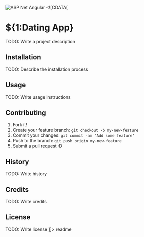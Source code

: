 ![ASP Net Angular](https://github.com/olaoluwapaul/DatingApp/assets/102964080/48226ce8-1d98-4b12-b1e9-23c659e5b2b9)
<snippet>
  <content><![CDATA[
# ${1:Dating App}
TODO: Write a project description
## Installation
TODO: Describe the installation process
## Usage
TODO: Write usage instructions
## Contributing
1. Fork it!
2. Create your feature branch: `git checkout -b my-new-feature`
3. Commit your changes: `git commit -am 'Add some feature'`
4. Push to the branch: `git push origin my-new-feature`
5. Submit a pull request :D
## History
TODO: Write history
## Credits
TODO: Write credits
## License
TODO: Write license
]]></content>
  <tabTrigger>readme</tabTrigger>
</snippet>
